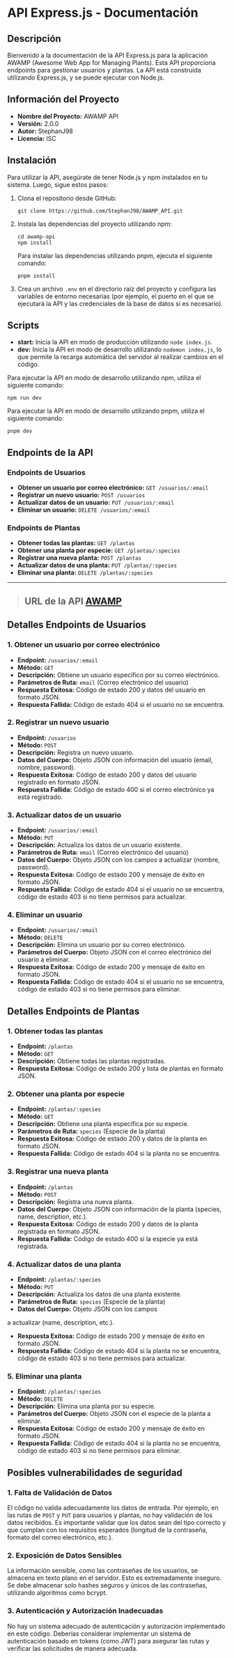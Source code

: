 # API Express.js - Documentación

## Descripción
Bienvenido a la documentación de la API Express.js para la aplicación AWAMP (Awesome Web App for Managing Plants). Esta API proporciona endpoints para gestionar usuarios y plantas. La API está construida utilizando Express.js, y se puede ejecutar con Node.js.

## Información del Proyecto

- **Nombre del Proyecto:** AWAMP API
- **Versión:** 2.0.0
- **Autor:** StephanJ98
- **Licencia:** ISC

## Instalación
Para utilizar la API, asegúrate de tener Node.js y npm instalados en tu sistema. Luego, sigue estos pasos:

1. Clona el repositorio desde GitHub:
   ```
   git clone https://github.com/StephanJ98/AWAMP_API.git
   ```

2. Instala las dependencias del proyecto utilizando npm:
   ```
   cd awamp-api
   npm install
   ```

   Para instalar las dependencias utilizando pnpm, ejecuta el siguiente comando:
   ```
   pnpm install
   ```

3. Crea un archivo `.env` en el directorio raíz del proyecto y configura las variables de entorno necesarias (por ejemplo, el puerto en el que se ejecutará la API y las credenciales de la base de datos si es necesario).

## Scripts

- **start:** Inicia la API en modo de producción utilizando `node index.js`.
- **dev:** Inicia la API en modo de desarrollo utilizando `nodemon index.js`, lo que permite la recarga automática del servidor al realizar cambios en el código.

Para ejecutar la API en modo de desarrollo utilizando npm, utiliza el siguiente comando:
```
npm run dev
```

Para ejecutar la API en modo de desarrollo utilizando pnpm, utiliza el siguiente comando:
```
pnpm dev
```

## Endpoints de la API

### Endpoints de Usuarios
- **Obtener un usuario por correo electrónico:** `GET /usuarios/:email`
- **Registrar un nuevo usuario:** `POST /usuarios`
- **Actualizar datos de un usuario:** `PUT /usuarios/:email`
- **Eliminar un usuario:** `DELETE /usuarios/:email`

### Endpoints de Plantas
- **Obtener todas las plantas:** `GET /plantas`
- **Obtener una planta por especie:** `GET /plantas/:species`
- **Registrar una nueva planta:** `POST /plantas`
- **Actualizar datos de una planta:** `PUT /plantas/:species`
- **Eliminar una planta:** `DELETE /plantas/:species`

---

> ## URL de la API [AWAMP](https://awamp-api.vercel.app)

## Detalles Endpoints de Usuarios 

  
### 1. Obtener un usuario por correo electrónico
  - **Endpoint:** `/usuarios/:email`
  - **Método:** `GET`
  - **Descripción:** Obtiene un usuario específico por su correo electrónico.
  - **Parámetros de Ruta:** `email` (Correo electrónico del usuario)
  - **Respuesta Exitosa:** Código de estado 200 y datos del usuario en formato JSON.
  - **Respuesta Fallida:** Código de estado 404 si el usuario no se encuentra.

### 2. Registrar un nuevo usuario
  - **Endpoint:** `/usuarios`
  - **Método:** `POST`
  - **Descripción:** Registra un nuevo usuario.
  - **Datos del Cuerpo:** Objeto JSON con información del usuario (email, nombre, password).
  - **Respuesta Exitosa:** Código de estado 200 y datos del usuario registrado en formato JSON.
  - **Respuesta Fallida:** Código de estado 400 si el correo electrónico ya está registrado.

### 3. Actualizar datos de un usuario
  - **Endpoint:** `/usuarios/:email`
  - **Método:** `PUT`
  - **Descripción:** Actualiza los datos de un usuario existente.
  - **Parámetros de Ruta:** `email` (Correo electrónico del usuario)
  - **Datos del Cuerpo:** Objeto JSON con los campos a actualizar (nombre, password).
  - **Respuesta Exitosa:** Código de estado 200 y mensaje de éxito en formato JSON.
  - **Respuesta Fallida:** Código de estado 404 si el usuario no se encuentra, código de estado 403 si no tiene permisos para actualizar.

### 4. Eliminar un usuario
  - **Endpoint:** `/usuarios/:email`
  - **Método:** `DELETE`
  - **Descripción:** Elimina un usuario por su correo electrónico.
  - **Parámetros del Cuerpo:** Objeto JSON con el correo electrónico del usuario a eliminar.
  - **Respuesta Exitosa:** Código de estado 200 y mensaje de éxito en formato JSON.
  - **Respuesta Fallida:** Código de estado 404 si el usuario no se encuentra, código de estado 403 si no tiene permisos para eliminar.

## Detalles Endpoints de Plantas

### 1. Obtener todas las plantas
  - **Endpoint:** `/plantas`
  - **Método:** `GET`
  - **Descripción:** Obtiene todas las plantas registradas.
  - **Respuesta Exitosa:** Código de estado 200 y lista de plantas en formato JSON.

### 2. Obtener una planta por especie
  - **Endpoint:** `/plantas/:species`
  - **Método:** `GET`
  - **Descripción:** Obtiene una planta específica por su especie.
  - **Parámetros de Ruta:** `species` (Especie de la planta)
  - **Respuesta Exitosa:** Código de estado 200 y datos de la planta en formato JSON.
  - **Respuesta Fallida:** Código de estado 404 si la planta no se encuentra.

### 3. Registrar una nueva planta
  - **Endpoint:** `/plantas`
  - **Método:** `POST`
  - **Descripción:** Registra una nueva planta.
  - **Datos del Cuerpo:** Objeto JSON con información de la planta (species, name, description, etc.).
  - **Respuesta Exitosa:** Código de estado 200 y datos de la planta registrada en formato JSON.
  - **Respuesta Fallida:** Código de estado 400 si la especie ya está registrada.

### 4. Actualizar datos de una planta
  - **Endpoint:** `/plantas/:species`
  - **Método:** `PUT`
  - **Descripción:** Actualiza los datos de una planta existente.
  - **Parámetros de Ruta:** `species` (Especie de la planta)
  - **Datos del Cuerpo:** Objeto JSON con los campos

 a actualizar (name, description, etc.).
  - **Respuesta Exitosa:** Código de estado 200 y mensaje de éxito en formato JSON.
  - **Respuesta Fallida:** Código de estado 404 si la planta no se encuentra, código de estado 403 si no tiene permisos para actualizar.

### 5. Eliminar una planta
  - **Endpoint:** `/plantas/:species`
  - **Método:** `DELETE`
  - **Descripción:** Elimina una planta por su especie.
  - **Parámetros del Cuerpo:** Objeto JSON con el especie de la planta a eliminar.
  - **Respuesta Exitosa:** Código de estado 200 y mensaje de éxito en formato JSON.
  - **Respuesta Fallida:** Código de estado 404 si la planta no se encuentra, código de estado 403 si no tiene permisos para eliminar.


## Posibles vulnerabilidades de seguridad

### 1. Falta de Validación de Datos
El código no valida adecuadamente los datos de entrada. Por ejemplo, en las rutas de ``POST`` y ``PUT`` para usuarios y plantas, no hay validación de los datos recibidos. Es importante validar que los datos sean del tipo correcto y que cumplan con los requisitos esperados (longitud de la contraseña, formato del correo electrónico, etc.).

### 2. Exposición de Datos Sensibles
La información sensible, como las contraseñas de los usuarios, se almacena en texto plano en el servidor. Esto es extremadamente inseguro. Se debe almacenar solo hashes seguros y únicos de las contraseñas, utilizando algoritmos como bcrypt.

### 3. Autenticación y Autorización Inadecuadas
No hay un sistema adecuado de autenticación y autorización implementado en este código. Deberías considerar implementar un sistema de autenticación basado en tokens (como JWT) para asegurar las rutas y verificar las solicitudes de manera adecuada.